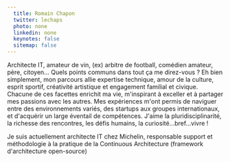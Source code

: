 ```yaml
---
  title: Romain Chapon
  twitter: lechaps
  photo: none
  linkedin: none
  keynotes: false
  sitemap: false
---
```

Architecte IT, amateur de vin, (ex) arbitre de football, comédien amateur, père, citoyen... Quels points communs dans tout ça me direz-vous ? Eh bien simplement, mon parcours allie expertise technique, amour de la culture, esprit sportif, créativité artistique et engagement familial et civique. Chacune de ces facettes enrichit ma vie, m'inspirant à exceller et à partager mes passions avec les autres. Mes expériences m'ont permis de naviguer entre des environnements variés, des startups aux groupes internationaux, et d'acquérir un large éventail de compétences. J'aime la pluridisciplinarité, la richesse des rencontres, les défis humains, la curiosité...bref...vivre !

Je suis actuellement architecte IT chez Michelin, responsable support et méthodologie à la pratique de la Continuous Architecture (framework d'architecture open-source)
